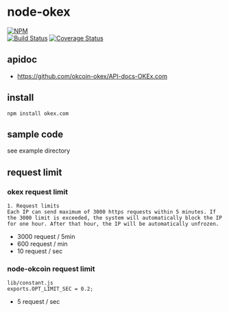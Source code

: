 # node-okex

[![NPM](https://nodei.co/npm/okex.com.png?downloads=true&downloadRank=true&stars=true)](https://nodei.co/npm/okex.com)  
[![Build Status](https://secure.travis-ci.org/you21979/node-okcoin.png?branch=master)](https://travis-ci.org/you21979/node-okcoin)
[![Coverage Status](https://coveralls.io/repos/github/you21979/node-okcoin/badge.svg?branch=master)](https://coveralls.io/github/you21979/node-okcoin?branch=master)  

## apidoc

* https://github.com/okcoin-okex/API-docs-OKEx.com

## install

```
npm install okex.com
```

## sample code

see example directory

## request limit

### okex request limit

```
1. Request limits
Each IP can send maximum of 3000 https requests within 5 minutes. If the 3000 limit is exceeded, the system will automatically block the IP for one hour. After that hour, the IP will be automatically unfrozen.
```

* 3000 request / 5min
* 600 request / min
* 10 request / sec

### node-okcoin request limit

```
lib/constant.js
exports.OPT_LIMIT_SEC = 0.2;
```

* 5 request / sec
